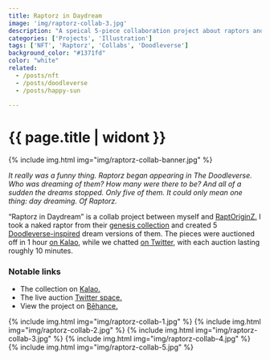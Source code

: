 ```yaml
---
title: Raptorz in Daydream
image: 'img/raptorz-collab-3.jpg'
description: "A speical 5-piece collaboration project about raptors and dreaming."
categories: ['Projects', 'Illustration']
tags: ['NFT', 'Raptorz', 'Collabs', 'Doodleverse']
background_color: "#1371fd"
color: "white"
related:
  - /posts/nft
  - /posts/doodleverse
  - /posts/happy-sun
  
---
```

# {{ page.title | widont }}

{% include img.html img="img/raptorz-collab-banner.jpg" %}

*It really was a funny thing. Raptorz began appearing in The Doodleverse. Who was dreaming of them? How many were there to be? And all of a sudden the dreams stopped. Only five of them. It could only mean one thing: day dreaming. Of Raptorz.*

“Raptorz in Daydream” is a collab project between myself and [RaptOriginZ.](https://twitter.com/RaptOriginZ) I took a naked raptor from their [genesis collection](https://marketplace.kalao.io/collection/0x9f98ccebdb3138c0ebfbdc9b9b94e2683bdaf1fb) and created 5 [Doodleverse-inspired](/doodleverse) dream versions of them. The pieces were auctioned off in 1 hour [on Kalao](https://ttkb.me/raptz), while we chatted [on Twitter](https://twitter.com/taptapkaboom/status/1574755059002445830), with each auction lasting roughly 10 minutes.

### Notable links
- The collection on [Kalao.](https://ttkb.me/raptz)
- The live auction [Twitter space.](https://twitter.com/taptapkaboom/status/1574755059002445830)
- View the project on [Bēhance.](https://www.behance.net/gallery/163469079/Raptorz-in-Daydream)

{% include img.html img="img/raptorz-collab-1.jpg" %}
{% include img.html img="img/raptorz-collab-2.jpg" %}
{% include img.html img="img/raptorz-collab-3.jpg" %}
{% include img.html img="img/raptorz-collab-4.jpg" %}
{% include img.html img="img/raptorz-collab-5.jpg" %}